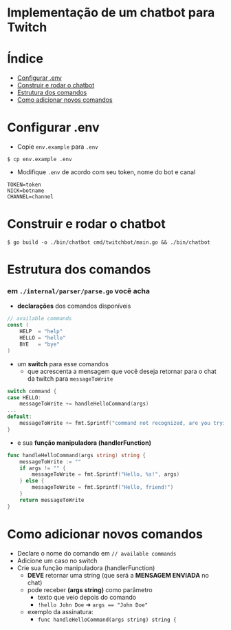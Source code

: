 # Implementação de um chatbot para Twitch

# Índice
- [Configurar .env](#configurar-env)
- [Construir e rodar o chatbot](#construir-e-rodar-o-chatbot)
- [Estrutura dos comandos](#estrutura-dos-comandos)
- [Como adicionar novos comandos](#como-adicionar-novos-comandos)

# Configurar .env
- Copie `env.example` para `.env`
```console
$ cp env.example .env
```
- Modifique `.env` de acordo com seu token, nome do bot e canal
```
TOKEN=token
NICK=botname
CHANNEL=channel
```

# Construir e rodar o chatbot
```console
$ go build -o ./bin/chatbot cmd/twitchbot/main.go && ./bin/chatbot
```

# Estrutura dos comandos
### em `./internal/parser/parse.go` você acha
- **declarações** dos comandos disponíveis
```go
// available commands
const (
	HELP  = "help"
	HELLO = "hello"
	BYE   = "bye"
)
```
- um **switch** para esse comandos
    - que acrescenta a mensagem que você deseja retornar para o chat da twitch para `messageToWrite`
```go
switch command {
case HELLO:
    messageToWrite += handleHelloCommand(args)
...
default:
    messageToWrite += fmt.Sprintf("command not recognized, are you trying to break me?")
}
```
- e sua **função manipuladora (handlerFunction)**
```go
func handleHelloCommand(args string) string {
	messageToWrite := ""
	if args != "" {
		messageToWrite = fmt.Sprintf("Hello, %s!", args)
	} else {
		messageToWrite = fmt.Sprintf("Hello, friend!")
	}
	return messageToWrite
}
```
# Como adicionar novos comandos
- Declare o nome do comando em `// available commands`
- Adicione um caso no switch
- Crie sua função manipuladora (handlerFunction)
    - **DEVE** retornar uma string (que será a **MENSAGEM ENVIADA** no chat)
    - pode receber **(args string)** como parâmetro
        - texto que veio depois do comando
        - `!hello John Doe` ➜ `args == "John Doe"`
    - exemplo da assinatura:
        - `func handleHelloCommand(args string) string {`
